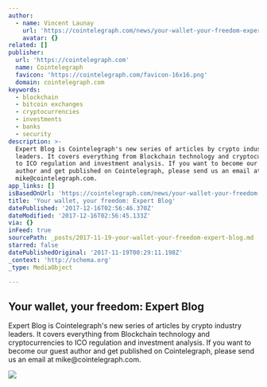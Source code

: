 ```yaml
---
author:
  - name: Vincent Launay
    url: 'https://cointelegraph.com/news/your-wallet-your-freedom-expert-blog'
    avatar: {}
related: []
publisher:
  url: 'https://cointelegraph.com'
  name: Cointelegraph
  favicon: 'https://cointelegraph.com/favicon-16x16.png'
  domain: cointelegraph.com
keywords:
  - blockchain
  - bitcoin exchanges
  - cryptocurrencies
  - investments
  - banks
  - security
description: >-
  Expert Blog is Cointelegraph's new series of articles by crypto industry
  leaders. It covers everything from Blockchain technology and cryptocurrencies
  to ICO regulation and investment analysis. If you want to become our guest
  author and get published on Cointelegraph, please send us an email at
  mike@cointelegraph.com.
app_links: []
isBasedOnUrl: 'https://cointelegraph.com/news/your-wallet-your-freedom-expert-blog'
title: 'Your wallet, your freedom: Expert Blog'
datePublished: '2017-12-16T02:56:46.370Z'
dateModified: '2017-12-16T02:56:45.133Z'
via: {}
inFeed: true
sourcePath: _posts/2017-11-19-your-wallet-your-freedom-expert-blog.md
starred: false
datePublishedOriginal: '2017-11-19T00:29:11.198Z'
_context: 'http://schema.org'
_type: MediaObject

---
```

<article style=""><h1>Your wallet, your freedom: Expert Blog</h1><p>Expert Blog is Cointelegraph's new series of articles by crypto industry leaders. It covers everything from Blockchain technology and cryptocurrencies to ICO regulation and investment analysis. If you want to become our guest author and get published on Cointelegraph, please send us an email at mike@cointelegraph.com.</p><img src="https://cointelegraph.com/images/725_Ly9jb2ludGVsZWdyYXBoLmNvbS9zdG9yYWdlL3VwbG9hZHMvdmlldy8xYTljNWEwMjZmM2Q5OTY2NTRmMzMyMDA0NmIwYTI1Yi5qcGc=.jpg" /></article>